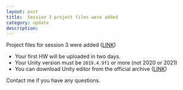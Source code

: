```yaml
---
layout: post
title:  Session 3 project files were added
category: update 
description: 
---
```


Project files for session 3 were added ([LINK](https://github.com/amuuu/game-course-fall-2021/tree/main/prototype-one--2d-puzzle-game))

- Your first HW will be uploaded in two days.
- Your Unity version must be `2019.4.9f1` or more (not 2020 or 2021)
- You can download Unity editor from the official archive ([LINK](https://unity3d.com/get-unity/download/archive))

Contact me if you have any questions.


